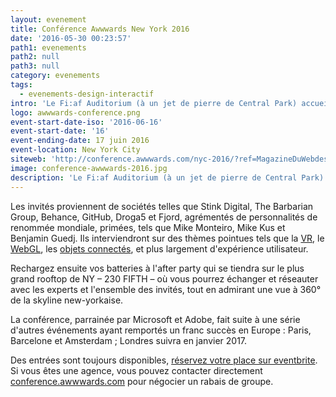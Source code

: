 ```yaml
---
layout: evenement
title: Conférence Awwwards New York 2016
date: '2016-05-30 00:23:57'
path1: evenements
path2: null
path3: null
category: evenements
tags:
  - evenements-design-interactif
intro: 'Le Fi:af Auditorium (à un jet de pierre de Central Park) accueillera les talents du Web Design pour 2 jours autour de 16 conférences.'
logo: awwwards-conference.png
event-start-date-iso: '2016-06-16'
event-start-date: '16'
event-ending-date: 17 juin 2016
event-location: New York City
siteweb: 'http://conference.awwwards.com/nyc-2016/?ref=MagazineDuWebdesign'
image: conference-awwwards-2016.jpg
description: 'Le Fi:af Auditorium (à un jet de pierre de Central Park) accueillera les talents du Web Design pour 2 jours autour de 16 conférences.'
---
```


Les invités proviennent de sociétés telles que Stink Digital, The Barbarian Group, Behance, GitHub, Droga5 et Fjord, agrémentés de personnalités de renommée mondiale, primées, tels que Mike Monteiro, Mike Kus et Benjamin Guedj. Ils interviendront sur des thèmes pointues tels que la [VR](http://www.magazineduwebdesign.com/inspirations/web-vr-realite-virtuelle/), le [WebGL](http://www.magazineduwebdesign.com/inspirations/ui-design/sites-web/technologies/webgl/), les [objets connectés](http://www.magazineduwebdesign.com/inspirations/ui-design/apple-watch/), et plus largement d'expérience utilisateur.

Rechargez ensuite vos batteries à l'after party qui se tiendra sur le plus grand rooftop de NY – 230 FIFTH – où vous pourrez échanger et réseauter avec les experts et l'ensemble des invités, tout en admirant une vue à 360° de la skyline new-yorkaise.

La conférence, parrainée par Microsoft et Adobe, fait suite à une série d'autres événements ayant remportés un franc succès en Europe : Paris, Barcelone et Amsterdam ; Londres suivra en janvier 2017.

Des entrées sont toujours disponibles, [réservez votre place sur eventbrite](https://www.eventbrite.es/e/awwwards-conference-new-york-2016-tickets-20699341287). Si vous êtes une agence, vous pouvez contacter directement [conference.awwwards.com](http://conference.awwwards.com/nyc-2016/) pour négocier un rabais de groupe.
